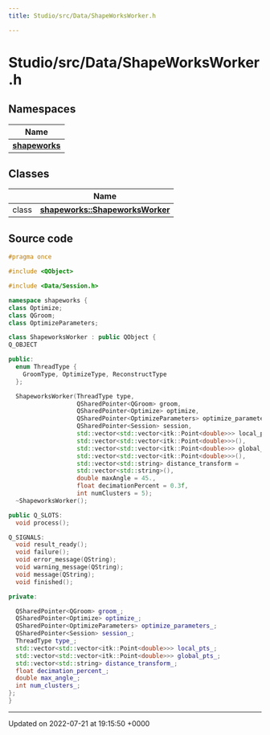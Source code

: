 ```yaml
---
title: Studio/src/Data/ShapeWorksWorker.h

---
```


# Studio/src/Data/ShapeWorksWorker.h



## Namespaces

| Name           |
| -------------- |
| **[shapeworks](../Namespaces/namespaceshapeworks.md)**  |

## Classes

|                | Name           |
| -------------- | -------------- |
| class | **[shapeworks::ShapeworksWorker](../Classes/classshapeworks_1_1ShapeworksWorker.md)**  |




## Source code

```cpp
#pragma once

#include <QObject>

#include <Data/Session.h>

namespace shapeworks {
class Optimize;
class QGroom;
class OptimizeParameters;

class ShapeworksWorker : public QObject {
Q_OBJECT

public:
  enum ThreadType {
    GroomType, OptimizeType, ReconstructType
  };

  ShapeworksWorker(ThreadType type,
                   QSharedPointer<QGroom> groom,
                   QSharedPointer<Optimize> optimize,
                   QSharedPointer<OptimizeParameters> optimize_parameters,
                   QSharedPointer<Session> session,
                   std::vector<std::vector<itk::Point<double>>> local_pts =
                   std::vector<std::vector<itk::Point<double>>>(),
                   std::vector<std::vector<itk::Point<double>>> global_pts =
                   std::vector<std::vector<itk::Point<double>>>(),
                   std::vector<std::string> distance_transform =
                   std::vector<std::string>(),
                   double maxAngle = 45.,
                   float decimationPercent = 0.3f,
                   int numClusters = 5);
  ~ShapeworksWorker();

public Q_SLOTS:
  void process();

Q_SIGNALS:
  void result_ready();
  void failure();
  void error_message(QString);
  void warning_message(QString);
  void message(QString);
  void finished();

private:

  QSharedPointer<QGroom> groom_;
  QSharedPointer<Optimize> optimize_;
  QSharedPointer<OptimizeParameters> optimize_parameters_;
  QSharedPointer<Session> session_;
  ThreadType type_;
  std::vector<std::vector<itk::Point<double>>> local_pts_;
  std::vector<std::vector<itk::Point<double>>> global_pts_;
  std::vector<std::string> distance_transform_;
  float decimation_percent_;
  double max_angle_;
  int num_clusters_;
};
}
```


-------------------------------

Updated on 2022-07-21 at 19:15:50 +0000
